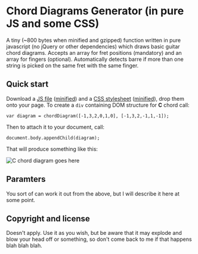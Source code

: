 # Chord Diagrams Generator (in pure JS and some CSS)

A tiny (~800 bytes when minified and gzipped) function written in pure javascript (no jQuery or other dependencies) which draws basic guitar chord diagrams. Accepts an array for fret positions (mandatory) and an array for fingers (optional). Automatically detects barre if more than one string is picked on the same fret with the same finger.

## Quick start

Download a [JS file](https://github.com/shkuznetsov/chord-diagram/blob/master/js/chord-diagram.js) ([minified](https://github.com/shkuznetsov/chord-diagram/blob/master/js/chord-diagram.min.js)) and a [CSS stylesheet](https://github.com/shkuznetsov/chord-diagram/blob/master/css/chord-diagram.css) ([minified](https://github.com/shkuznetsov/chord-diagram/blob/master/css/chord-diagram.min.css)), drop them onto your page. To create a ```div``` containing DOM structure for **C** chord call:
```
var diagram = chordDiagram([-1,3,2,0,1,0], [-1,3,2,-1,1,-1]);
```
Then to attach it to your document, call:
```
document.body.appendChild(diagram);
```

That will produce something like this:

![C chord diagram goes here](https://github.com/shkuznetsov/chord-diagram/blob/master/demo/C.png)

## Paramters

You sort of can work it out from the above, but I will describe it here at some point.

## Copyright and license

Doesn't apply. Use it as you wish, but be aware that it may explode and blow your head off or something, so don't come back to me if that happens blah blah blah.